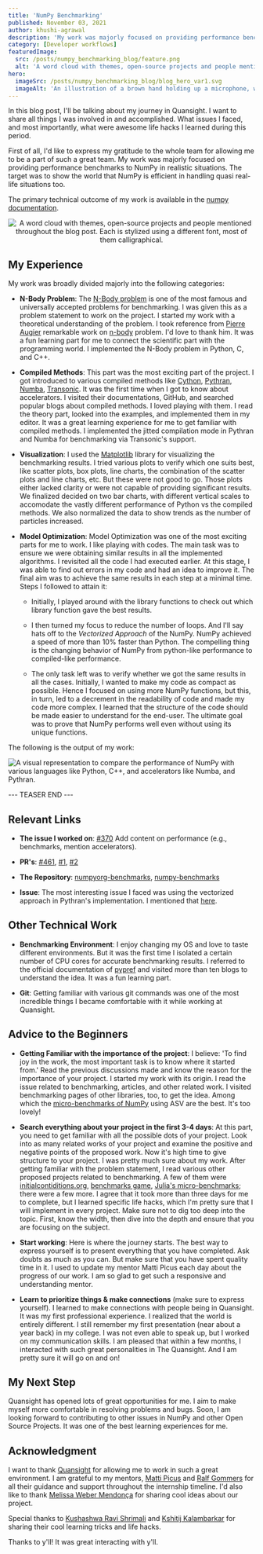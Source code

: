 ```yaml
---
title: 'NumPy Benchmarking'
published: November 03, 2021
author: khushi-agrawal
description: 'My work was majorly focused on providing performance benchmarks to NumPy in realistic situations. The target was to show the world that NumPy is efficient in handling quasi real-life situations too.'
category: [Developer workflows]
featuredImage:
  src: /posts/numpy_benchmarking_blog/feature.png
  alt: 'A word cloud with themes, open-source projects and people mentioned throughout the blog post. Each is stylized using a different font, most of them calligraphical.'
hero:
  imageSrc: /posts/numpy_benchmarking_blog/blog_hero_var1.svg
  imageAlt: 'An illustration of a brown hand holding up a microphone, with some graphical elements highlighting the top of the microphone.'
---
```


In this blog post, I'll be talking about my journey in Quansight.
I want to share all things I was involved in and accomplished.
What issues I faced, and most importantly, what were awesome life hacks I learned during this period.

First of all, I'd like to express my gratitude to the whole team
for allowing me to be a part of such a great team.
My work was majorly focused on providing performance benchmarks to NumPy in realistic situations.
The target was to show the world that NumPy is efficient in handling quasi real-life situations too.

The primary technical outcome of my work is available in the [numpy documentation](https://deploy-preview-461--numpy-preview.netlify.app/benchmark/).

<p align="center">
      <img src = "/posts/numpy_benchmarking_blog/journey.jpeg" alt = "A word cloud with themes, open-source projects and people mentioned throughout the blog post. Each is stylized using a different font, most of them calligraphical.">
</p>

## My Experience
My work was broadly divided majorly into the following categories:

- **N-Body Problem**: The [N-Body problem](https://en.wikipedia.org/wiki/N-body_problem) is one of the most famous
and universally accepted problems for benchmarking.
I was given this as a problem statement to work on the project.
I started my work with a theoretical understanding of the problem.
I took reference from [Pierre Augier](https://github.com/paugier/nbabel) remarkable work on
[n-body](https://github.com/paugier/nbabel) problem. I'd love to thank him.
It was a fun learning part for me to connect the scientific part with the programming world.
I implemented the N-Body problem in Python, C, and C++.

- **Compiled Methods**: This part was the most exciting part of the project.
I got introduced to various compiled methods like [Cython](https://cython.readthedocs.io/en/latest/),
[Pythran](https://pythran.readthedocs.io/en/latest/), [Numba](http://numba.pydata.org/), [Transonic](https://transonic.readthedocs.io/en/latest/).
It was the first time when I got to know about accelerators.
I visited their documentations, GitHub, and searched popular blogs about compiled methods.
I loved playing with them. I read the theory part, looked into the examples,
and implemented them in my editor. It was a great learning experience for me
to get familiar with compiled methods.
I implemented the jitted compilation mode in Pythran and Numba for benchmarking via Transonic's support.

- **Visualization**: I used the [Matplotlib](https://matplotlib.org/) library for visualizing the benchmarking results.
I tried various plots to verify which one suits best,
like scatter plots, box plots, line charts, the combination of the scatter plots and line charts, etc.
But these were not good to go.
Those plots either lacked clarity or were not capable of providing significant results.
We finalized decided on two bar charts, with different vertical scales to accomodate
the vastly different performance of Python vs the compiled methods.
We also normalized the data to show trends as the number of particles increased.

- **Model Optimization**: Model Optimization was one of the most exciting parts for me to work.
I like playing with codes. The main task was to ensure
we were obtaining similar results in all the implemented algorithms.
I revisited all the code I had executed earlier. At this stage,
I was able to find out errors in my code and had an idea to improve it.
The final aim was to achieve the same results in each step at a minimal time.
Steps I followed to attain it:

	- Initially, I played around with the library functions to check out which library function gave the best results.

	- I then turned my focus to reduce the number of loops.
And I'll say hats off to the *Vectorized Approach* of the NumPy.
NumPy achieved a speed of more than 10% faster than Python.
The compelling thing is the changing behavior of NumPy from
python-like performance to compiled-like performance.

	- The only task left was to verify whether we got the same results in all the cases.
Initially, I wanted to make my code as compact as possible.
Hence I focused on using more NumPy functions, but this, in turn,
led to a decrement in the readability of code and made my code more complex.
I learned that the structure of the code should be made easier to understand for the end-user.
The ultimate goal was to prove that NumPy performs well even without using its unique functions.

The following is the output of my work:

<img src = "/posts/numpy_benchmarking_blog/performance_benchmarking.png" alt = "A visual representation to compare the performance of NumPy with various languages like Python, C++, and accelerators like Numba, and Pythran." title = "Performance Benchmark; Number of Iterations: 50">

--- TEASER END ---

## Relevant Links

- **The issue I worked on**: [#370](https://github.com/numpy/numpy.org/issues/370) Add content on performance (e.g., benchmarks, mention accelerators).

- **PR's**: [#461](https://github.com/numpy/numpy.org/pull/461), [#1](https://github.com/numpy/numpyorg-benchmarks/pull/1), [#2](https://github.com/numpy/numpyorg-benchmarks/pull/2)

- **The Repository**: [numpyorg-benchmarks](https://github.com/numpy/numpyorg-benchmarks), [numpy-benchmarks](https://github.com/khushi-411/numpy-benchmarks)

- **Issue**: The most interesting issue I faced was using the vectorized approach in Pythran's implementation. I mentioned that [here](https://github.com/khushi-411/numpy-benchmarks/issues/4).

## Other Technical Work

- **Benchmarking Environment**: I enjoy changing my OS and love to taste different environments.
But it was the first time I isolated a certain number of CPU cores for accurate benchmarking results.
I referred to the official documentation of [pypref](https://pyperf.readthedocs.io/en/latest/)
and visited more than ten blogs to understand the idea.
It was a fun learning part.

- **Git**: Getting familiar with various git commands was one of the most incredible things
I became comfortable with it while working at Quansight.

## Advice to the Beginners

- **Getting Familiar with the importance of the project**: I believe:
'To find joy in the work, the most important task is to know where it started from.'
Read the previous discussions made and know the reason for the importance of your project.
I started my work with its origin. I read the issue related to benchmarking,
articles, and other related work.
I visited benchmarking pages of other libraries, too, to get the idea.
Among which the [micro-benchmarks of NumPy](https://pv.github.io/numpy-bench/) using ASV are the best.
It's too lovely!

- **Search everything about your project in the first 3-4 days**: At this part,
you need to get familiar with all the possible dots of your project.
Look into as many related works of your project and examine
the positive and negative points of the proposed work.
Now it's high time to give structure to your project.
I was pretty much sure about my work.
After getting familiar with the problem statement,
I read various other proposed projects related to benchmarking.
A few of them were [initialcontiditions.org](http://initialconditions.org/),
[benchmarks game](https://benchmarksgame-team.pages.debian.net/benchmarksgame/), [Julia's micro-benchmarks](https://julialang.org/benchmarks/);
there were a few more.
I agree that it took more than three days for me to complete,
but I learned specific life hacks, which I'm pretty sure
that I will implement in every project.
Make sure not to dig too deep into the topic.
First, know the width, then dive into the depth and
ensure that you are focusing on the subject.

- **Start working**: Here is where the journey starts.
The best way to express yourself is to present everything that you have completed.
Ask doubts as much as you can. But make sure that you have spent quality time in it.
I used to update my mentor Matti Picus each day about the progress of our work.
I am so glad to get such a responsive and understanding mentor.

- **Learn to prioritize things & make connections** (make sure to express yourself).
I learned to make connections with people being in Quansight.
It was my first professional experience.
I realized that the world is entirely different.
I still remember my first presentation (near about a year back) in my college.
I was not even able to speak up, but I worked on my communication skills.
I am pleased that within a few months, I interacted with such great personalities in The Quansight.
And I am pretty sure it will go on and on!

## My Next Step
Quansight has opened lots of great opportunities for me.
I aim to make myself more comfortable in resolving problems and bugs.
Soon, I am looking forward to contributing to other issues in NumPy and other Open Source Projects.
It was one of the best learning experiences for me.

## Acknowledgment
I want to thank [Quansight](https://github.com/Quansight-Labs)
for allowing me to work in such a great environment.
I am grateful to my mentors, [Matti Picus](https://github.com/mattip) and [Ralf Gommers](https://github.com/rgommers)
for all their guidance and support throughout the internship timeline.
I'd also like to thank [Melissa Weber Mendonça](https://github.com/melissawm) for sharing cool ideas about our project.

Special thanks to [Kushashwa Ravi Shrimali](https://github.com/krshrimali) and [Kshitij Kalambarkar](https://github.com/kshitij12345)
for sharing their cool learning tricks and life hacks.

Thanks to y'll! It was great interacting with y'll.
